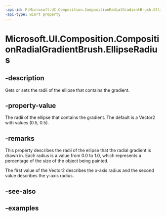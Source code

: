 ```yaml
---
-api-id: P:Microsoft.UI.Composition.CompositionRadialGradientBrush.EllipseRadius
-api-type: winrt property
---
```


<!-- Property syntax.
public Vector2 EllipseRadius { get;  set; }
-->

# Microsoft.UI.Composition.CompositionRadialGradientBrush.EllipseRadius

## -description

Gets or sets the radii of the ellipse that contains the gradient.

## -property-value

The radii of the ellipse that contains the gradient. The default is a Vector2 with values (0.5, 0.5).

## -remarks

This property describes the radii of the ellipse that the radial gradient is drawn in. Each radius is a value from 0.0 to 1.0, which represents a percentage of the size of the object being painted.

The first value of the Vector2 describes the x-axis radius and the second value describes the y-axis radius.

## -see-also

## -examples
